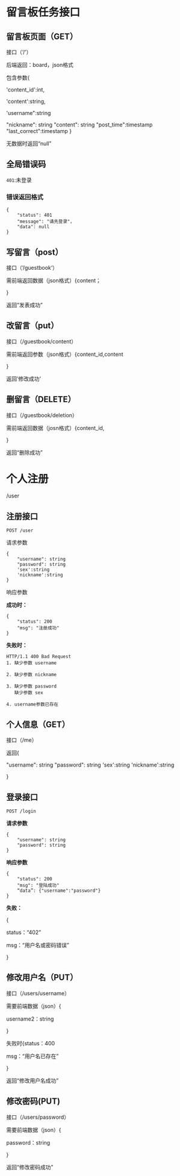 # 留言板任务接口     



## 留言板页面（GET）

接口（‘/’）

后端返回：board，json格式

包含参数{

'content_id':int,

'content':string,

'username":string

"nickname": string
"content": string
"post_time":timestamp
"last_correct":timestamp
}

无数据时返回“null”





## 全局错误码

`401`:未登录

### 错误返回格式

```
{
	"status": 401
	"message": "请先登录"，
	"data": null
}
```



## 写留言（post）

接口（’/guestbook‘）

需前端返回数据（json格式）{content；

}

返回“发表成功”

## 改留言（put）

接口（/guestbook/content）

需前端返回参数（json格式）{content_id,content

}

返回’修改成功‘

## 删留言（DELETE）

接口（/guestbook/deletion）

需前端返回数据（josn格式）{content_id,

}

返回“删除成功”





# 个人注册

/user

## 注册接口

```
POST /user
```

请求参数

```
{
	"username": string
	"password": string
	'sex':string
	'nickname':string
}
```

响应参数

**成功时：**

```
{
	"status": 200
	"msg": "注册成功"
}
```

**失败时：**

```
HTTP/1.1 400 Bad Request
1. 缺少参数 username

2. 缺少参数 nickname

3. 缺少参数 password
   缺少参数 sex

4. username参数已存在
```



## 个人信息（GET）

接口（/me）

返回{

"username": string
	"password": string
	'sex':string
	'nickname':string

}

## 登录接口

```
POST /login
```

**请求参数**

```
{
	"username": string
	"password": string
}
```

**响应参数**

```
{
	"status": 200
	"msg": "登陆成功"
	“data”: {"username":"password"}
}
```

**失败：**

{

status：“402”

msg：“用户名或密码错误”

}

## 修改用户名（PUT）

接口（/users/username）

需要前端数据（json）{

username2：string

}

失败时{status：400

msg：“用户名已存在”

}

返回“修改用户名成功”

## 修改密码(PUT)

接口（/users/password）

需要前端数据（json）{

password：string

}

返回“修改密码成功”



